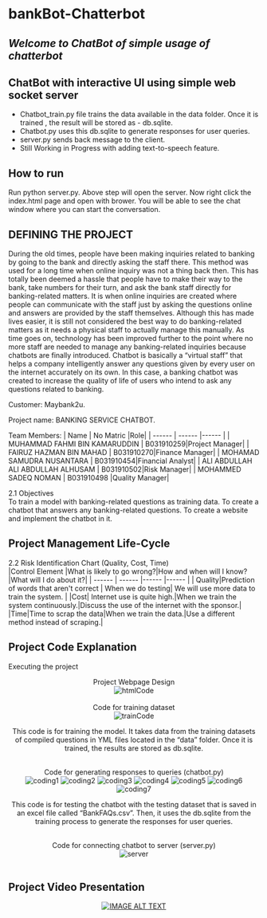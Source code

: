 # bankBot-Chatterbot
## _Welcome to ChatBot of simple usage of chatterbot_


## ChatBot with interactive UI using simple web socket server
- Chatbot_train.py file trains the data available in the data folder. Once it is trained , the result will be stored as - db.sqlite.
- Chatbot.py uses this db.sqlite to generate responses for user queries.
- server.py sends back message to the client.
- Still Working in Progress with adding text-to-speech feature.

## How to run
Run python server.py.
Above step will open the server. Now right click the index.html page and open with brower. You will be able to see the chat window where you can start the conversation.

## DEFINING THE PROJECT

During the old times, people have been making inquiries related to banking by going to the bank and directly asking the staff there. This method was used for a long time when online inquiry was not a thing back then. This has totally been deemed a hassle that people have to make their way to the bank, take numbers for their turn, and ask the bank staff directly for banking-related matters. It is when online inquiries are created where people can communicate with the staff just by asking the questions online and answers are provided by the staff themselves. Although this has made lives easier, it is still not considered the best way to do banking-related matters as it needs a physical staff to actually manage this manually. As time goes on, technology has been improved further to the point where no more staff are needed to manage any banking-related inquiries because chatbots are finally introduced. Chatbot is basically a “virtual staff” that helps a company intelligently answer any questions given by every user on the internet accurately on its own. In this case, a banking chatbot was created to increase the quality of life of users who intend to ask any questions related to banking.

Customer: Maybank2u.</br>

Project name: BANKING SERVICE CHATBOT.</br>

Team Members:
| Name | No Matric |Role|
| ------ | ------ |------ |
| MUHAMMAD FAHMI BIN KAMARUDDIN | B031910259|Project Manager|
| FAIRUZ HAZMAN BIN MAHAD   | B031910270|Finance Manager|
| MOHAMAD SAMUDRA NUSANTARA | B031910454|Financial Analyst|
| ALI ABDULLAH ALI ABDULLAH ALHUSAM | B031910502|Risk Manager|
| MOHAMMED SADEQ NOMAN  |  B031910498 |Quality Manager|
	
2.1 Objectives</br>
To train a model with banking-related questions as training data.
To create a chatbot that answers any banking-related questions.
To create a website and implement the chatbot in it.

## Project Management Life-Cycle


2.2 Risk Identification Chart (Quality, Cost, Time)</br>
|Control Element |What is likely to go wrong?|How and when will I know?|What will I do about it?|
| ------ | ------ |------ |------ |
|  Quality|Prediction of words that aren't correct | When we do testing| We will use more data to train the system. |
|Cost| Internet use is quite high.|When we train the system continuously.|Discuss the use of the internet with the sponsor.|
|Time|Time to scrap the data|When we train the data.|Use a different method instead of scraping.|

## Project Code Explanation
Executing the project</br>
<div align="center">
Project Webpage Design</br>
<img src="/video/homepage.png" alt="htmlCode"/>
</div>
</br>
<div align="center">
Code for training dataset</br>
<img src="/video/chatbotTrain.png" alt="trainCode"/>
<p>This code is for training the model. It takes data from the training datasets of compiled questions in YML files located in the “data” folder. Once it is trained, the results are stored as db.sqlite.</p>
</div>
</br>
<div align="center">
Code for generating responses to queries (chatbot.py)</br>
<img src="/video/chatbot1.png" alt="coding1"/>
<img src="/video/chatbot2.png" alt="coding2"/>
<img src="/video/chatbot3.png" alt="coding3"/>
<img src="/video/chatbot4.png" alt="coding4"/>
<img src="/video/chatbot5.png" alt="coding5"/>
<img src="/video/chatbot6.png" alt="coding6"/>
<img src="/video/chatbot7.png" alt="coding7"/>
</br>
<p>This code is for testing the chatbot with the testing dataset that is saved in an excel file called “BankFAQs.csv”. Then, it uses the db.sqlite from the training process to generate the responses for user queries.</p>
</div>
</br>
<div align="center">
 Code for connecting chatbot to server (server.py)</br>
<img src="/video/server.png" alt="server"/>
</div></br>

## Project Video Presentation
<div align="center">
  <a href="https://youtu.be/mGz3YAYn5CQ"><img src="https://img.youtube.com/vi/mGz3YAYn5CQ/0.jpg" alt="IMAGE ALT TEXT"></a>
</div>
